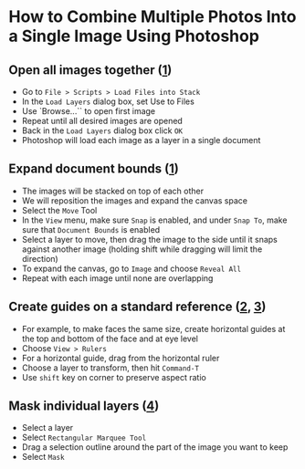 # How to Combine Multiple Photos Into a Single Image Using Photoshop

## Open all images together ([1])
- Go to `File > Scripts > Load Files into Stack`
- In the `Load Layers` dialog box, set Use to Files
- Use `Browse...`` to open first image
- Repeat until all desired images are opened
- Back in the `Load Layers` dialog box click `OK`
- Photoshop will load each image as a layer in a single document

## Expand document bounds ([1])
- The images will be stacked on top of each other
- We will reposition the images and expand the canvas space
- Select the `Move` Tool
- In the `View` menu, make sure `Snap` is enabled, and under `Snap To`, make sure that `Document Bounds` is enabled
- Select a layer to move, then drag the image to the side until it snaps against another image (holding shift while dragging will limit the direction)
- To expand the canvas, go to `Image` and choose `Reveal All`
- Repeat with each image until none are overlapping


## Create guides on a standard reference ([2], [3])
- For example, to make faces the same size, create horizontal guides at the top and bottom of the face and at eye level
- Choose `View > Rulers`
- For a horizontal guide, drag from the horizontal ruler
- Choose a layer to transform, then hit `Command-T`
- Use `shift` key on corner to preserve aspect ratio

## Mask individual layers ([4])
- Select a layer
- Select `Rectangular Marquee Tool`
- Drag a selection outline around the part of the image you want to keep
- Select `Mask`

[1]: https://www.photoshopessentials.com/photo-effects/place-two-images-side-by-side/

[2]: https://helpx.adobe.com/photoshop/using/grid-guides.html

[3]: https://clearps.com/photoshop-discussions/threads/19420-resize-two-face-images-to-same-size-in-ps/

[4]: https://www.photoshopessentials.com/basics/how-to-crop-a-single-layer-in-photoshop/
